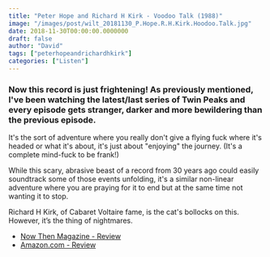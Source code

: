 ```yaml
---
title: "Peter Hope and Richard H Kirk - Voodoo Talk (1988)"
image: "/images/post/wilt_20181130_P.Hope.R.H.Kirk.Hoodoo.Talk.jpg"
date: 2018-11-30T00:00:00.0000000
draft: false
author: "David"
tags: ["peterhopeandrichardhkirk"]
categories: ["Listen"]
---
```

### Now this record is just frightening! As previously mentioned, I've been watching the latest/last series of Twin Peaks and every episode gets stranger, darker and more bewildering than the previous episode.

 It's the sort of adventure where you really don't give a flying fuck where it's headed or what it's about, it's just about "enjoying" the journey. (It's a complete mind-fuck to be frank!)

 While this scary, abrasive beast of a record from 30 years ago could easily soundtrack some of those events unfolding, it's a similar non-linear adventure where you are praying for it to end but at the same time not wanting it to stop.

 Richard H Kirk, of Cabaret Voltaire fame, is the cat's bollocks on this. However, it’s the thing of nightmares.

-  [Now Then Magazine - Review](http://nowthenmagazine.com/sheffield/issue-45/richard-h-kirk/)
-  [Amazon.com - Review](https://www.amazon.co.uk/Hoodoo-Talk-Peter-Hope/dp/B00004UFUI/ref=sr_1_1?s=music&amp;ie=UTF8&amp;qid=1543563147&amp;sr=1-1&amp;keywords=peter+hope%2C+richard+h+kirk)